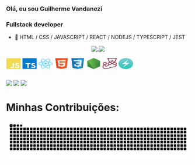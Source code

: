 ### Olá, eu sou Guilherme Vandanezi

### Fullstack developer

- 🔭 HTML / CSS / JAVASCRIPT / REACT / NODEJS / TYPESCRIPT / JEST
  
<div align="center">
  <a href="https://github.com/gmvandanezi/github-readme-stats">
  <img height=200 align="center" src="https://github-readme-stats.vercel.app/api?username=gmvandanezi&include_all_commit=true&theme=tokyonight" />
</a>
<a href="https://github.com/gmvandanezi/convoychat">
  <img height=200 align="center" src="https://github-readme-stats.vercel.app/api/top-langs?username=gmvandanezi&layout=compact&langs_count=8&card_width=280&include_all_commit=true&theme=tokyonight" />
</a>
</div>
<div style="display: inline_block"><br>
  <img align="center" alt="Gui-Js" height="30" width="40" src="https://raw.githubusercontent.com/devicons/devicon/master/icons/javascript/javascript-plain.svg">
  <img align="center" alt="Gui-Ts" height="30" width="40" src="https://raw.githubusercontent.com/devicons/devicon/master/icons/typescript/typescript-plain.svg">
  <img align="center" alt="Gui-React" height="30" width="40" src="https://raw.githubusercontent.com/devicons/devicon/master/icons/react/react-original.svg">
  <img align="center" alt="Gui-HTML" height="30" width="40" src="https://raw.githubusercontent.com/devicons/devicon/master/icons/html5/html5-original.svg">
  <img align="center" alt="Gui-CSS" height="30" width="40" src="https://raw.githubusercontent.com/devicons/devicon/master/icons/css3/css3-original.svg">
  <img align="center" alt="Gui-Nodejs" height="30" width="40" src="https://raw.githubusercontent.com/devicons/devicon/master/icons/nodejs/nodejs-original.svg">
  <img align="center" alt="Gui-Jest" height="30" width="40" src="https://raw.githubusercontent.com/devicons/devicon/master/icons/jest/jest-plain.svg">
  <img align="center" alt="Chakra-UI" height="30" width="40" src="https://raw.githubusercontent.com/devicons/devicon/master/icons/chakraui/chakraui-original.svg">
</div>
  
  ##
 
<div> 
  <a href="https://instagram.com/guivandanezi.dev" target="_blank"><img src="https://img.shields.io/badge/-Instagram-%23E4405F?style=for-the-badge&logo=instagram&logoColor=white" target="_blank"></a>
  <a href = "mailto:guilhermevandanezi@outlook.com"><img src="https://img.shields.io/badge/-Email-%23333?style=for-the-badge&logo=gmail&logoColor=white" target="_blank"></a>
  <a href="https://www.linkedin.com/in/guilherme-vandanezi-ba1469207/" target="_blank"><img src="https://img.shields.io/badge/-LinkedIn-%230077B5?style=for-the-badge&logo=linkedin&logoColor=white" target="_blank"></a> 
</div>

<h1>Minhas Contribuições:</h1>
<picture>
  <source media="(prefers-color-scheme: dark)" srcset="https://raw.githubusercontent.com/gmvandanezi/gmvandanezi/output/github-contribution-grid-snake-dark.svg">
  <img alt="github contribution grid snake animation" src="https://raw.githubusercontent.com/gmvandanezi/gmvandanezi/output/github-contribution-grid-snake-dark.svg">
</picture>
